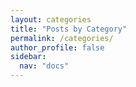 ```yaml
---
layout: categories
title: "Posts by Category"
permalink: /categories/
author_profile: false
sidebar:
  nav: "docs"
---
```

